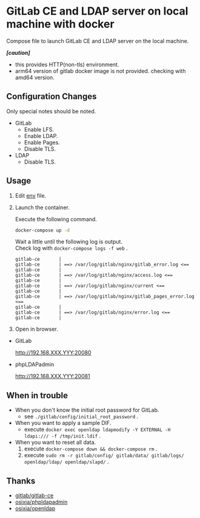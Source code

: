 # GitLab CE and LDAP server on local machine with docker

Compose file to launch GitLab CE and LDAP server on the local machine.  

***[caution]***

- this provides HTTP(non-tls) environment.
- arm64 version of gitlab docker image is not provided. checking with amd64 version.

## Configuration Changes

Only special notes should be noted.

- GitLab
    - Enable LFS.
    - Enable LDAP.
    - Enable Pages.
    - Disable TLS.
- LDAP
    - Disable TLS.

## Usage

1. Edit [env](.env) file.

2. Launch the container.

    Execute the following command.

    ```bash
    docker-compose up -d
    ```

    Wait a little until the following log is output.  
    Check log with `docker-compose logs -f web` .

    ```plain
    gitlab-ce       | 
    gitlab-ce       | ==> /var/log/gitlab/nginx/gitlab_error.log <==
    gitlab-ce       | 
    gitlab-ce       | ==> /var/log/gitlab/nginx/access.log <==
    gitlab-ce       | 
    gitlab-ce       | ==> /var/log/gitlab/nginx/current <==
    gitlab-ce       | 
    gitlab-ce       | ==> /var/log/gitlab/nginx/gitlab_pages_error.log <==
    gitlab-ce       | 
    gitlab-ce       | ==> /var/log/gitlab/nginx/error.log <==
    gitlab-ce       | 
    ```

3. Open in browser.

- GitLab

    http://192.168.XXX.YYY:20080

- phpLDAPadmin

    http://192.168.XXX.YYY:20081

## When in trouble 

- When you don't know the initial root password for GitLab.
    - see `./gitlab/config/initial_root_password` .
- When you want to apply a sample DIF.
    - execute `docker exec openldap ldapmodify -Y EXTERNAL -H ldapi:/// -f /tmp/init.ldif` .
- When you want to reset all data.
    1. execute `docker-compose down && docker-compose rm` .
    2. execute `sudo rm -r gitlab/config/ gitlab/data/ gitlab/logs/ openldap/ldap/ openldap/slapd/` .

## Thanks

- [gitlab/gitlab-ce](https://hub.docker.com/r/gitlab/gitlab-ce)
- [osixia/phpldapadmin](https://hub.docker.com/r/osixia/phpldapadmin)
- [osixia/openldap](https://hub.docker.com/r/osixia/openldap)
